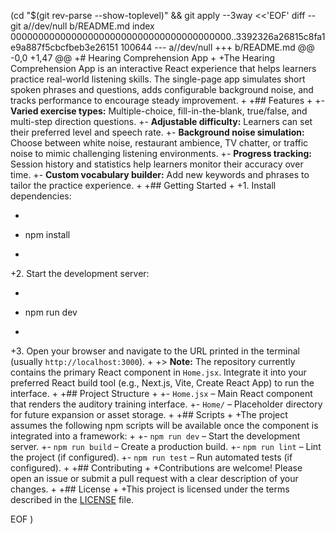  (cd "$(git rev-parse --show-toplevel)" && git apply --3way <<'EOF' 
diff --git a//dev/null b/README.md
index 0000000000000000000000000000000000000000..3392326a26815c8fa1e9a887f5cbcfbeb3e26151 100644
--- a//dev/null
+++ b/README.md
@@ -0,0 +1,47 @@
+# Hearing Comprehension App
+
+The Hearing Comprehension App is an interactive React experience that helps learners practice real-world listening skills. The single-page app simulates short spoken phrases and questions, adds configurable background noise, and tracks performance to encourage steady improvement.
+
+## Features
+
+- **Varied exercise types:** Multiple-choice, fill-in-the-blank, true/false, and multi-step direction questions.
+- **Adjustable difficulty:** Learners can set their preferred level and speech rate.
+- **Background noise simulation:** Choose between white noise, restaurant ambience, TV chatter, or traffic noise to mimic challenging listening environments.
+- **Progress tracking:** Session history and statistics help learners monitor their accuracy over time.
+- **Custom vocabulary builder:** Add new keywords and phrases to tailor the practice experience.
+
+## Getting Started
+
+1. Install dependencies:
+   ```bash
+   npm install
+   ```
+2. Start the development server:
+   ```bash
+   npm run dev
+   ```
+3. Open your browser and navigate to the URL printed in the terminal (usually `http://localhost:3000`).
+
+> **Note:** The repository currently contains the primary React component in `Home.jsx`. Integrate it into your preferred React build tool (e.g., Next.js, Vite, Create React App) to run the interface.
+
+## Project Structure
+
+- `Home.jsx` – Main React component that renders the auditory training interface.
+- `Home/` – Placeholder directory for future expansion or asset storage.
+
+## Scripts
+
+The project assumes the following npm scripts will be available once the component is integrated into a framework:
+
+- `npm run dev` – Start the development server.
+- `npm run build` – Create a production build.
+- `npm run lint` – Lint the project (if configured).
+- `npm run test` – Run automated tests (if configured).
+
+## Contributing
+
+Contributions are welcome! Please open an issue or submit a pull request with a clear description of your changes.
+
+## License
+
+This project is licensed under the terms described in the [LICENSE](LICENSE) file.
 
EOF
)
